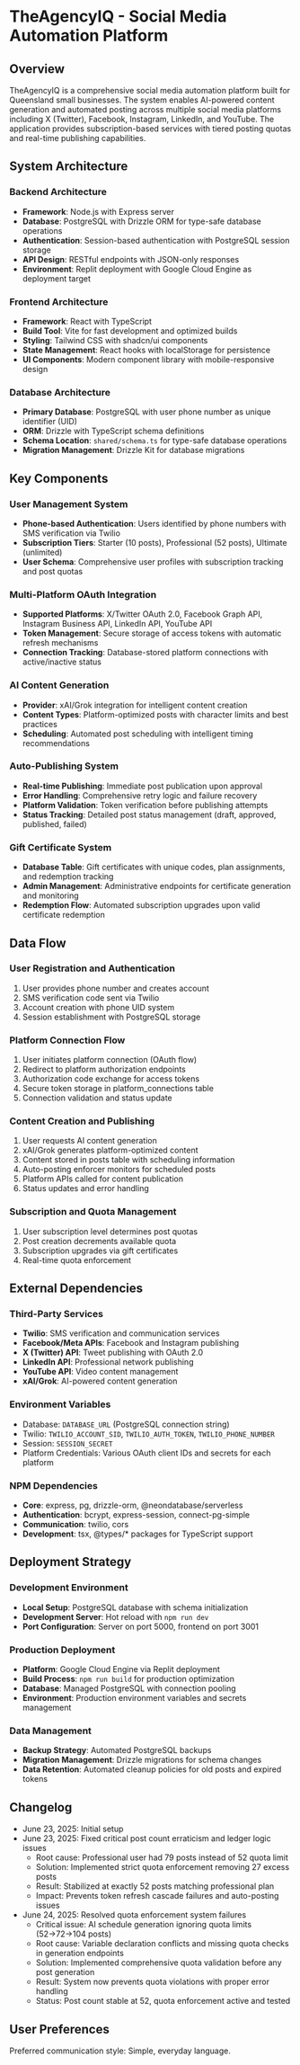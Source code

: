 # TheAgencyIQ - Social Media Automation Platform

## Overview

TheAgencyIQ is a comprehensive social media automation platform built for Queensland small businesses. The system enables AI-powered content generation and automated posting across multiple social media platforms including X (Twitter), Facebook, Instagram, LinkedIn, and YouTube. The application provides subscription-based services with tiered posting quotas and real-time publishing capabilities.

## System Architecture

### Backend Architecture
- **Framework**: Node.js with Express server
- **Database**: PostgreSQL with Drizzle ORM for type-safe database operations
- **Authentication**: Session-based authentication with PostgreSQL session storage
- **API Design**: RESTful endpoints with JSON-only responses
- **Environment**: Replit deployment with Google Cloud Engine as deployment target

### Frontend Architecture
- **Framework**: React with TypeScript
- **Build Tool**: Vite for fast development and optimized builds
- **Styling**: Tailwind CSS with shadcn/ui components
- **State Management**: React hooks with localStorage for persistence
- **UI Components**: Modern component library with mobile-responsive design

### Database Architecture
- **Primary Database**: PostgreSQL with user phone number as unique identifier (UID)
- **ORM**: Drizzle with TypeScript schema definitions
- **Schema Location**: `shared/schema.ts` for type-safe database operations
- **Migration Management**: Drizzle Kit for database migrations

## Key Components

### User Management System
- **Phone-based Authentication**: Users identified by phone numbers with SMS verification via Twilio
- **Subscription Tiers**: Starter (10 posts), Professional (52 posts), Ultimate (unlimited)
- **User Schema**: Comprehensive user profiles with subscription tracking and post quotas

### Multi-Platform OAuth Integration
- **Supported Platforms**: X/Twitter OAuth 2.0, Facebook Graph API, Instagram Business API, LinkedIn API, YouTube API
- **Token Management**: Secure storage of access tokens with automatic refresh mechanisms
- **Connection Tracking**: Database-stored platform connections with active/inactive status

### AI Content Generation
- **Provider**: xAI/Grok integration for intelligent content creation
- **Content Types**: Platform-optimized posts with character limits and best practices
- **Scheduling**: Automated post scheduling with intelligent timing recommendations

### Auto-Publishing System
- **Real-time Publishing**: Immediate post publication upon approval
- **Error Handling**: Comprehensive retry logic and failure recovery
- **Platform Validation**: Token verification before publishing attempts
- **Status Tracking**: Detailed post status management (draft, approved, published, failed)

### Gift Certificate System
- **Database Table**: Gift certificates with unique codes, plan assignments, and redemption tracking
- **Admin Management**: Administrative endpoints for certificate generation and monitoring
- **Redemption Flow**: Automated subscription upgrades upon valid certificate redemption

## Data Flow

### User Registration and Authentication
1. User provides phone number and creates account
2. SMS verification code sent via Twilio
3. Account creation with phone UID system
4. Session establishment with PostgreSQL storage

### Platform Connection Flow
1. User initiates platform connection (OAuth flow)
2. Redirect to platform authorization endpoints
3. Authorization code exchange for access tokens
4. Secure token storage in platform_connections table
5. Connection validation and status update

### Content Creation and Publishing
1. User requests AI content generation
2. xAI/Grok generates platform-optimized content
3. Content stored in posts table with scheduling information
4. Auto-posting enforcer monitors for scheduled posts
5. Platform APIs called for content publication
6. Status updates and error handling

### Subscription and Quota Management
1. User subscription level determines post quotas
2. Post creation decrements available quota
3. Subscription upgrades via gift certificates
4. Real-time quota enforcement

## External Dependencies

### Third-Party Services
- **Twilio**: SMS verification and communication services
- **Facebook/Meta APIs**: Facebook and Instagram publishing
- **X (Twitter) API**: Tweet publishing with OAuth 2.0
- **LinkedIn API**: Professional network publishing
- **YouTube API**: Video content management
- **xAI/Grok**: AI-powered content generation

### Environment Variables
- Database: `DATABASE_URL` (PostgreSQL connection string)
- Twilio: `TWILIO_ACCOUNT_SID`, `TWILIO_AUTH_TOKEN`, `TWILIO_PHONE_NUMBER`
- Session: `SESSION_SECRET`
- Platform Credentials: Various OAuth client IDs and secrets for each platform

### NPM Dependencies
- **Core**: express, pg, drizzle-orm, @neondatabase/serverless
- **Authentication**: bcrypt, express-session, connect-pg-simple
- **Communication**: twilio, cors
- **Development**: tsx, @types/* packages for TypeScript support

## Deployment Strategy

### Development Environment
- **Local Setup**: PostgreSQL database with schema initialization
- **Development Server**: Hot reload with `npm run dev`
- **Port Configuration**: Server on port 5000, frontend on port 3001

### Production Deployment
- **Platform**: Google Cloud Engine via Replit deployment
- **Build Process**: `npm run build` for production optimization
- **Database**: Managed PostgreSQL with connection pooling
- **Environment**: Production environment variables and secrets management

### Data Management
- **Backup Strategy**: Automated PostgreSQL backups
- **Migration Management**: Drizzle migrations for schema changes
- **Data Retention**: Automated cleanup policies for old posts and expired tokens

## Changelog

- June 23, 2025: Initial setup
- June 23, 2025: Fixed critical post count erraticism and ledger logic issues
  - Root cause: Professional user had 79 posts instead of 52 quota limit
  - Solution: Implemented strict quota enforcement removing 27 excess posts
  - Result: Stabilized at exactly 52 posts matching professional plan
  - Impact: Prevents token refresh cascade failures and auto-posting issues
- June 24, 2025: Resolved quota enforcement system failures
  - Critical issue: AI schedule generation ignoring quota limits (52→72→104 posts)
  - Root cause: Variable declaration conflicts and missing quota checks in generation endpoints
  - Solution: Implemented comprehensive quota validation before any post generation
  - Result: System now prevents quota violations with proper error handling
  - Status: Post count stable at 52, quota enforcement active and tested

## User Preferences

Preferred communication style: Simple, everyday language.